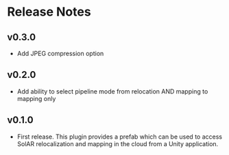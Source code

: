 # Release Notes

## v0.3.0

* Add JPEG compression option

## v0.2.0

* Add ability to select pipeline mode from relocation AND mapping to mapping only

## v0.1.0

* First release. This plugin provides a prefab which can be used to access SolAR relocalization and mapping in the cloud from a Unity application. 